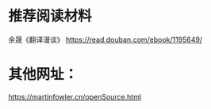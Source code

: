 # 推荐阅读材料
余晟《翻译漫谈》 https://read.douban.com/ebook/1195649/

# 其他网址：
https://martinfowler.cn/openSource.html

